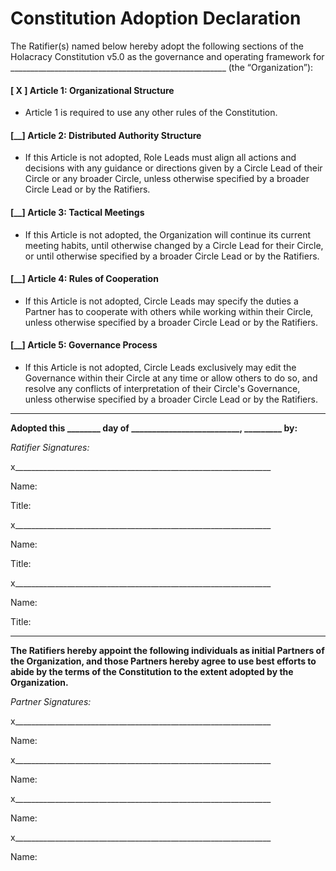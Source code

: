 Constitution Adoption Declaration
=================================

The Ratifier(s) named below hereby adopt the following sections of the Holacracy Constitution v5.0 as the governance and operating framework for \_\_\_\_\_\_\_\_\_\_\_\_\_\_\_\_\_\_\_\_\_\_\_\_\_\_\_\_\_\_\_\_\_\_\_\_\_\_\_\_\_\_\_\_\_\_\_\_\_\_\_\_\_\_ (the “Organization”):

#### [ X ] Article 1: Organizational Structure

- Article 1 is required to use any other rules of the Constitution.

#### [\_\_] Article 2: Distributed Authority Structure

- If this Article is not adopted, Role Leads must align all actions and decisions with any guidance or directions given by a Circle Lead of their Circle or any broader Circle, unless otherwise specified by a broader Circle Lead or by the Ratifiers.

#### [\_\_] Article 3: Tactical Meetings

- If this Article is not adopted, the Organization will continue its current meeting habits, until otherwise changed by a Circle Lead for their Circle, or until otherwise specified by a broader Circle Lead or by the Ratifiers.

#### [\_\_] Article 4: Rules of Cooperation

- If this Article is not adopted, Circle Leads may specify the duties a Partner has to cooperate with others while working within their Circle, unless otherwise specified by a broader Circle Lead or by the Ratifiers.

#### [\_\_] Article 5: Governance Process

- If this Article is not adopted, Circle Leads exclusively may edit the Governance within their Circle at any time or allow others to do so, and resolve any conflicts of interpretation of their Circle's Governance, unless otherwise specified by a broader Circle Lead or by the Ratifiers.

---

**Adopted this \_\_\_\_\_\_\_\_ day of \_\_\_\_\_\_\_\_\_\_\_\_\_\_\_\_\_\_\_\_\_\_\_\_\_\_, \_\_\_\_\_\_\_\_\_ by:**

*Ratifier Signatures:*

x\_\_\_\_\_\_\_\_\_\_\_\_\_\_\_\_\_\_\_\_\_\_\_\_\_\_\_\_\_\_\_\_\_\_\_\_\_\_\_\_\_\_\_\_\_\_\_\_\_\_\_\_\_\_\_\_\_\_\_\_\_\_\_\_

Name:

Title:

x\_\_\_\_\_\_\_\_\_\_\_\_\_\_\_\_\_\_\_\_\_\_\_\_\_\_\_\_\_\_\_\_\_\_\_\_\_\_\_\_\_\_\_\_\_\_\_\_\_\_\_\_\_\_\_\_\_\_\_\_\_\_\_\_

Name:

Title:

x\_\_\_\_\_\_\_\_\_\_\_\_\_\_\_\_\_\_\_\_\_\_\_\_\_\_\_\_\_\_\_\_\_\_\_\_\_\_\_\_\_\_\_\_\_\_\_\_\_\_\_\_\_\_\_\_\_\_\_\_\_\_\_\_

Name:

Title:

---

**The Ratifiers hereby appoint the following individuals as initial Partners of the Organization, and those Partners hereby agree to use best efforts to abide by the terms of the Constitution to the extent adopted by the Organization.**

*Partner Signatures:*

x\_\_\_\_\_\_\_\_\_\_\_\_\_\_\_\_\_\_\_\_\_\_\_\_\_\_\_\_\_\_\_\_\_\_\_\_\_\_\_\_\_\_\_\_\_\_\_\_\_\_\_\_\_\_\_\_\_\_\_\_\_\_\_\_

Name:

x\_\_\_\_\_\_\_\_\_\_\_\_\_\_\_\_\_\_\_\_\_\_\_\_\_\_\_\_\_\_\_\_\_\_\_\_\_\_\_\_\_\_\_\_\_\_\_\_\_\_\_\_\_\_\_\_\_\_\_\_\_\_\_\_

Name:

x\_\_\_\_\_\_\_\_\_\_\_\_\_\_\_\_\_\_\_\_\_\_\_\_\_\_\_\_\_\_\_\_\_\_\_\_\_\_\_\_\_\_\_\_\_\_\_\_\_\_\_\_\_\_\_\_\_\_\_\_\_\_\_\_

Name:

x\_\_\_\_\_\_\_\_\_\_\_\_\_\_\_\_\_\_\_\_\_\_\_\_\_\_\_\_\_\_\_\_\_\_\_\_\_\_\_\_\_\_\_\_\_\_\_\_\_\_\_\_\_\_\_\_\_\_\_\_\_\_\_\_

Name:
